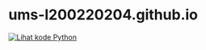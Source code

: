 # ums-l200220204.github.io
[![Lihat kode Python](https://img.shields.io/badge/Lihat-Kode%20Python-blue)](./tugas.py)